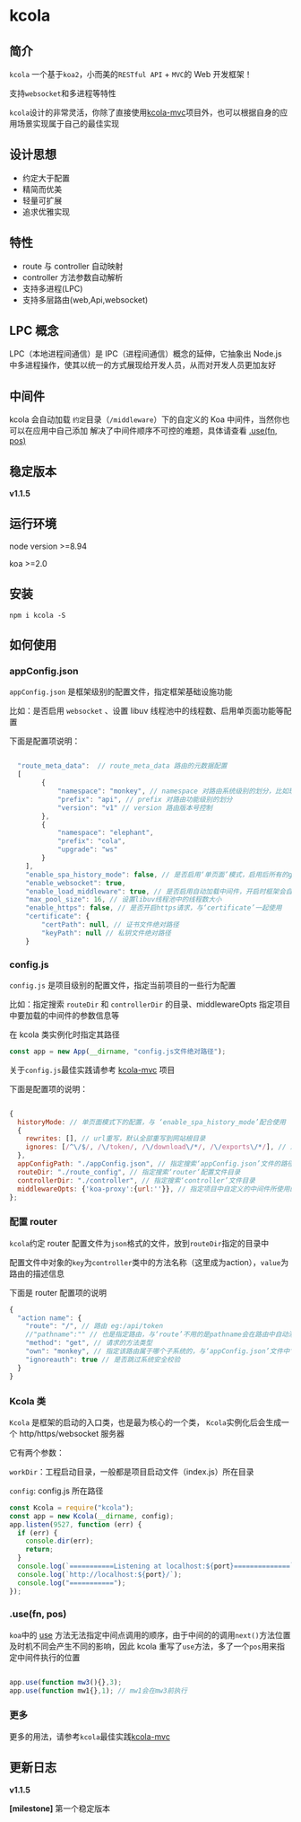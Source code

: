# kcola

## 简介

`kcola` 一个基于`koa2`，小而美的`RESTful API` + `MVC`的 Web 开发框架！

支持`websocket`和多进程等特性

`kcola`设计的非常灵活，你除了直接使用[kcola-mvc](https://github.com/Khadron/kcola-mvc)项目外，也可以根据自身的应用场景实现属于自己的最佳实现

## 设计思想

- 约定大于配置
- 精简而优美
- 轻量可扩展
- 追求优雅实现

## 特性

- route 与 controller 自动映射
- controller 方法参数自动解析
- 支持多进程(LPC)
- 支持多层路由(web,Api,websocket)

## LPC 概念

LPC（本地进程间通信）是 IPC（进程间通信）概念的延伸，它抽象出 Node.js 中多进程操作，使其以统一的方式展现给开发人员，从而对开发人员更加友好

## 中间件

kcola 会自动加载 `约定`目录（`/middleware`）下的自定义的 Koa 中间件，当然你也可以在应用中自己添加
解决了中间件顺序不可控的难题，具体请查看 [.use(fn, pos)](#use)</a>

## 稳定版本

**v1.1.5**

## 运行环境

node version >=8.94

koa >=2.0

## 安装

```shell
npm i kcola -S
```

## 如何使用

### appConfig.json

`appConfig.json` 是框架级别的配置文件，指定框架基础设施功能

比如：是否启用 `websocket` 、设置 libuv 线程池中的线程数、启用单页面功能等配置

下面是配置项说明：

```js

  "route_meta_data":  // route_meta_data 路由的元数据配置
  [
        {
            "namespace": "monkey", // namespace 对路由系统级别的划分，比如现在这个路由属于 ‘monkey’子系统的
            "prefix": "api", // prefix 对路由功能级别的划分
            "version": "v1" // version 路由版本号控制
        },
        {
            "namespace": "elephant",
            "prefix": "cola",
            "upgrade": "ws"
        }
    ],
    "enable_spa_history_mode": false, // 是否启用‘单页面’模式，启用后所有的get请求都会返回 ‘index.html’内容，可以在‘config’中设置要忽略的请求，比如‘/api’前缀的请求
    "enable_websocket": true,
    "enable_load_middleware": true, // 是否启用自动加载中间件，开启时框架会自动扫描工程目录下的‘middleware’文件夹病加载对应的中间件，中间件的参数可在‘config’中用middlewareOpts来设置
    "max_pool_size": 16, // 设置libuv线程池中的线程数大小
    "enable_https": false, // 是否开启https请求，与‘certificate’一起使用
    "certificate": {
        "certPath": null, // 证书文件绝对路径
        "keyPath": null // 私钥文件绝对路径
    }

```

### config.js

`config.js` 是项目级别的配置文件，指定当前项目的一些行为配置

比如：指定搜索 `routeDir` 和 `controllerDir` 的目录、middlewareOpts 指定项目中要加载的中间件的参数信息等

在 kcola 类实例化时指定其路径

```js
const app = new App(__dirname, "config.js文件绝对路径");
```

关于`config.js`最佳实践请参考 [kcola-mvc](https://github.com/Khadron/kcola-mvc/tree/master/src/config) 项目

下面是配置项的说明：

```js

{
  historyMode: // 单页面模式下的配置，与 ‘enable_spa_history_mode’配合使用
  {
    rewrites: [], // url重写，默认全部重写到网站根目录
    ignores: [/^\/$/, /\/token/, /\/download\/*/, /\/exports\/*/], // 忽略要重写的路径
  },
  appConfigPath: "./appConfig.json", // 指定搜索‘appConfig.json’文件的路径
  routeDir: "./route_config", // 指定搜索‘router‘配置文件目录
  controllerDir: "./controller", // 指定搜索‘controller’文件目录
  middlewareOpts: {'koa-proxy':{url:''}}, // 指定项目中自定义的中间件所使用的参数，key为中间件目录的名称，如‘middleware’文件夹中的‘koa-proxy’文件或‘koa-proxy’文件夹
};
```

### 配置 router

`kcola`约定 router 配置文件为`json`格式的文件，放到`routeDir`指定的目录中

配置文件中对象的`key`为`controller`类中的方法名称（这里成为action），`value`为路由的描述信息

下面是 router 配置项的说明

```js
{
  "action name": {
    "route": "/", // 路由 eg:/api/token
    //"pathname":"" // 也是指定路由，与‘route’不用的是pathname会在路由中自动添加上controller文件的name。eg:/api/home/token
    "method": "get", // 请求的方法类型
    "own": "monkey", // 指定该路由属于哪个子系统的，与‘appConfig.json’文件中‘route_meta_data’对象的‘namespace’的值对应
    "ignoreauth": true // 是否跳过系统安全校验
  }
}
```

### Kcola 类

`Kcola` 是框架的启动的入口类，也是最为核心的一个类， `Kcola`实例化后会生成一个 http/https/websocket 服务器

它有两个参数：

`workDir`：工程启动目录，一般都是项目启动文件（index.js）所在目录

`config`: config.js 所在路径

```js
const Kcola = require("kcola");
const app = new Kcola(__dirname, config);
app.listen(9527, function (err) {
  if (err) {
    console.dir(err);
    return;
  }
  console.log(`===========Listening at localhost:${port}==============`);
  console.log(`http://localhost:${port}/`);
  console.log("===========");
});
```

### .use(fn, pos)

`koa`中的 <a id="use" href="#">use</a> 方法无法指定中间点调用的顺序，由于中间的的调用`next()`方法位置及时机不同会产生不同的影响，因此 kcola 重写了`use`方法，多了一个`pos`用来指定中间件执行的位置

```js

app.use(function mw3(){},3);
app.use(function mw1{},1); // mw1会在mw3前执行
```

### 更多

更多的用法，请参考`kcola`最佳实践[kcola-mvc](https://github.com/Khadron/kcola-mvc)

## 更新日志

**v1.1.5**

**[milestone]** 第一个稳定版本
